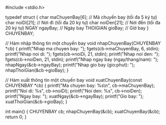 #include <stdio.h>

typedef struct {
    char maChuyenBay[6];    // Mã chuyến bay (tối đa 5 ký tự)
    char noiDi[21];         // Nơi đi (tối đa 20 ký tự)
    char noiDen[21];        // Nơi đến (tối đa 20 ký tự)
    NGAY ngayBay;           // Ngày bay
    THOIGIAN gioBay;        // Giờ bay
} CHUYENBAY;

// Hàm nhập thông tin một chuyến bay
void nhapChuyenBay(CHUYENBAY *cb) {
    printf("Nhap ma chuyen bay: ");
    fgets(cb->maChuyenBay, 6, stdin);
    printf("Nhap noi di: ");
    fgets(cb->noiDi, 21, stdin);
    printf("Nhap noi den: ");
    fgets(cb->noiDen, 21, stdin);
    printf("Nhap ngay bay (ngay/thang/nam): ");
    nhapNgay(&cb->ngayBay);
    printf("Nhap gio bay (gio:phut): ");
    nhapThoiGian(&cb->gioBay);
}

// Hàm xuất thông tin một chuyến bay
void xuatChuyenBay(const CHUYENBAY *cb) {
    printf("Ma chuyen bay: %s\n", cb->maChuyenBay);
    printf("Noi di: %s", cb->noiDi);
    printf("Noi den: %s", cb->noiDen);
    printf("Ngay bay: ");
    xuatNgay(&cb->ngayBay);
    printf("Gio bay: ");
    xuatThoiGian(&cb->gioBay);
}

int main() {
    CHUYENBAY cb;
    nhapChuyenBay(&cb);
    xuatChuyenBay(&cb);
    return 0;
}
